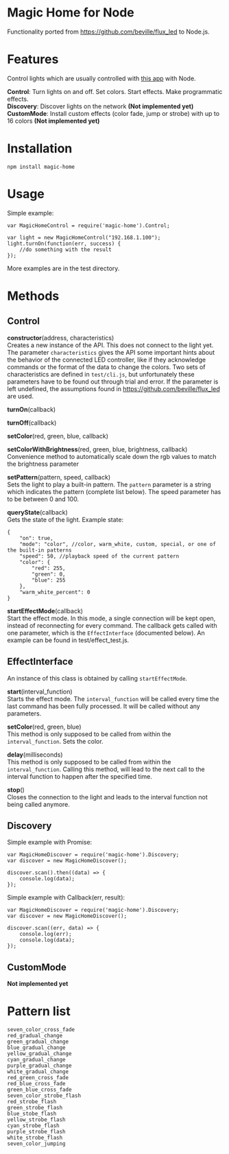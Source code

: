 # Magic Home for Node

Functionality ported from https://github.com/beville/flux_led to Node.js.

# Features
Control lights which are usually controlled with [this app](https://itunes.apple.com/us/app/magic-home-wifi/id944574066?mt=8) with Node.

**Control**: Turn lights on and off. Set colors. Start effects. Make programmatic effects.  
**Discovery**: Discover lights on the network **(Not implemented yet)**  
**CustomMode**: Install custom effects (color fade, jump or strobe) with up to 16 colors **(Not implemented yet)**  

# Installation

	npm install magic-home


# Usage

Simple example:

	var MagicHomeControl = require('magic-home').Control;

	var light = new MagicHomeControl("192.168.1.100");
	light.turnOn(function(err, success) {
		//do something with the result
	});

More examples are in the test directory.


# Methods

## Control

**constructor**(address, characteristics)  
Creates a new instance of the API. This does not connect to the light yet.  
The parameter `characteristics` gives the API some important hints about the behavior of the connected LED controller, like if they acknowledge commands or the format of the data to change the colors. Two sets of characteristics are defined in `test/cli.js`, but unfortunately these parameters have to be found out through trial and error. If the parameter is left undefined, the assumptions found in https://github.com/beville/flux_led are used.

**turnOn**(callback)

**turnOff**(callback)

**setColor**(red, green, blue, callback)

**setColorWithBrightness**(red, green, blue, brightness, callback)  
Convenience method to automatically scale down the rgb values to match the brightness parameter

**setPattern**(pattern, speed, callback)  
Sets the light to play a built-in pattern. The `pattern` parameter is a string which indicates the pattern (complete list below). The speed parameter has to be between 0 and 100.

**queryState**(callback)  
Gets the state of the light. Example state:

	{
	    "on": true,
	    "mode": "color", //color, warm_white, custom, special, or one of the built-in patterns
	    "speed": 50, //playback speed of the current pattern
	    "color": {
	        "red": 255,
	        "green": 0,
	        "blue": 255
	    },
	    "warm_white_percent": 0
	}

**startEffectMode**(callback)  
Start the effect mode. In this mode, a single connection will be kept open, instead of reconnecting for every command. The callback gets called with one parameter, which is the `EffectInterface` (documented below). An example can be found in test/effect_test.js.

## EffectInterface

An instance of this class is obtained by calling `startEffectMode`.

**start**(interval_function)  
Starts the effect mode. The `interval_function` will be called every time the last command has been fully processed. It will be called without any parameters.

**setColor**(red, green, blue)  
This method is only supposed to be called from within the `interval_function`. Sets the color.

**delay**(milliseconds)  
This method is only supposed to be called from within the `interval_function`. Calling this method, will lead to the next call to the interval function to happen after the specified time.

**stop**()  
Closes the connection to the light and leads to the interval function not being called anymore.

## Discovery

Simple example with Promise:

	var MagicHomeDiscover = require('magic-home').Discovery;
	var discover = new MagicHomeDiscover();

	discover.scan().then((data) => {
		console.log(data);
	});

Simple example with Callback(err, result):

	var MagicHomeDiscover = require('magic-home').Discovery;
	var discover = new MagicHomeDiscover();

	discover.scan((err, data) => {
		console.log(err);
		console.log(data);
	});

## CustomMode

**Not implemented yet**

# Pattern list

	seven_color_cross_fade
	red_gradual_change
	green_gradual_change
	blue_gradual_change
	yellow_gradual_change
	cyan_gradual_change
	purple_gradual_change
	white_gradual_change
	red_green_cross_fade
	red_blue_cross_fade
	green_blue_cross_fade
	seven_color_strobe_flash
	red_strobe_flash
	green_strobe_flash
	blue_stobe_flash
	yellow_strobe_flash
	cyan_strobe_flash
	purple_strobe_flash
	white_strobe_flash
	seven_color_jumping
